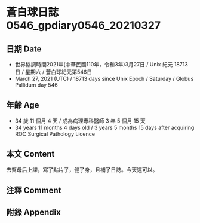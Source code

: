 [_metadata_:encoding]: - "utf-8"
[_metadata_:language]: - "zh-Hant-TW"
[_metadata_:fileformat]: - "markdown"
[_metadata_:MIME_type]: - "text/plain"
[_metadata_:markdown_version]: - "commonmark version 0.29"
[_metadata_:markdown_spec]: - "https://spec.commonmark.org/0.29/"

# 蒼白球日誌0546_gpdiary0546_20210327 #

## 日期 Date ##

* 世界協調時間2021年(中華民國110年，令和3年)3月27日 / Unix 紀元 18713 日 / 星期六 / 蒼白球紀元第546日
* March 27, 2021 (UTC) / 18713 days since Unix Epoch / Saturday / Globus Pallidum day 546

## 年齡 Age ##

* 34 歲 11 個月 4 天 / 成為病理專科醫師 3 年 5 個月 15 天
* 34 years 11 months 4 days old / 3 years 5 months 15 days after acquiring ROC Surgical Pathology Licence

## 本文 Content ##

去幫母后上課，寫了點片子，健了身，且補了日誌。今天還可以。

## 注釋 Comment ##


## 附錄 Appendix ##

